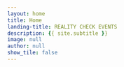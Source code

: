 ```yaml
---
layout: home
title: Home
landing-title: REALITY CHECK EVENTS
description: {{ site.subtitle }}
image: null
author: null
show_tile: false
---
```


